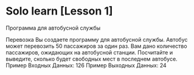 # Solo learn [Lesson 1]

Программа для автобусной службы

Перевозка 
Вы создаете программу для автобусной службы. Автобус может перевозить 50 пассажиров за один раз. Вам дано количество пассажиров, ожидающих на автобусной станции. Посчитайте и выведите, сколько будет свободных мест в последнем автобусе. 
Пример Входных Данных: 126 
Пример Выходных Данных: 24

